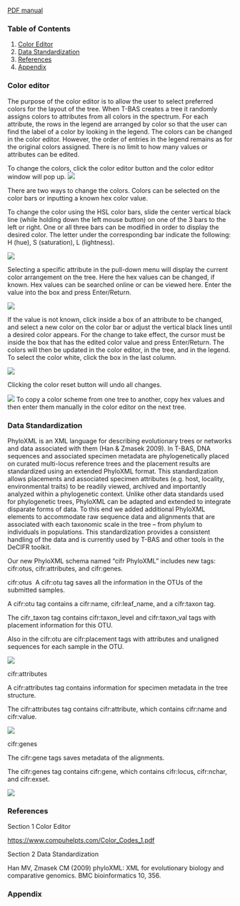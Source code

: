 [PDF manual](data/tbas-documentation/TBAS_User_Manual_v2.1.pdf)

### Table of Contents
1. [Color Editor](#color-editor)
2. [Data Standardization](#data-standardization)
3. [References](#references)
4. [Appendix](#appendix)
   


### Color editor


The purpose of the color editor is to allow the user to select preferred colors for the layout of the tree. When T-BAS creates a tree it randomly assigns colors to attributes from all colors in the spectrum. For each attribute, the rows in the legend are arranged by color so that the user can find the label of a color by looking in the legend. The colors can be changed in the color editor. However, the order of entries in the legend remains as for the original colors assigned. There is no limit to how many values or attributes can be edited.

To change the colors, click the color editor button and the color editor window will pop up. 
![](images/tbas-documentation/color_editor1.png)

There are two ways to change the colors. Colors can be selected on the color bars or inputting a known hex color value.

To change the color using the HSL color bars, slide the center vertical black line (while holding down the left mouse button) on one of the 3 bars to the left or right. One or all three bars can be modified in order to display the desired color. The letter under the corresponding bar indicate the following: H (hue), S (saturation), L (lightness).

![](images/tbas-documentation/color_editor2.png)

Selecting a specific attribute in the pull-down menu will display the current color arrangement on the tree. Here the hex values can be changed, if known. Hex values can be searched online or can be viewed here. Enter the value into the box and press Enter/Return. 

![](images/tbas-documentation/color_editor3.png)

If the value is not known, click inside a box of an attribute to be changed, and select a new color on the color bar or adjust the vertical black lines until a desired color appears. For the change to take effect, the cursor must be inside the box that has the edited color value and press Enter/Return. The colors will then be updated in the color editor, in the tree, and in the legend. To select the color white, click the box in the last column.

![](images/tbas-documentation/color_editor4.png)

Clicking the color reset button will undo all changes.

![](images/tbas-documentation/color_editor4.png)
To copy a color scheme from one tree to another, copy hex values and then enter them manually in the color editor on the next tree.

### Data Standardization

PhyloXML is an XML language for describing evolutionary trees or networks and data associated with them (Han & Zmasek 2009). In T-BAS, DNA sequences and associated specimen metadata are phylogenetically placed on curated multi-locus reference trees and the placement results are standardized using an extended PhyloXML format. This standardization allows placements and associated specimen attributes (e.g. host, locality, environmental traits) to be readily viewed, archived and importantly analyzed within a phylogenetic context. Unlike other data standards used for phylogenetic trees, PhyloXML can be adapted and extended to integrate disparate forms of data. To this end we added additional PhyloXML elements to accommodate raw sequence data and alignments that are associated with each taxonomic scale in the tree – from phylum to individuals in populations. This standardization provides a consistent handling of the data and is currently used by T-BAS and other tools in the DeCIFR toolkit. 


Our new PhyloXML schema named “cifr PhyloXML” includes new tags: cifr:otus, cifr:attributes, and cifr:genes. 

cifr:otus 
A cifr:otu tag saves all the information in the OTUs of the submitted samples.

A cifr:otu tag contains a cifr:name, cifr:leaf_name, and a cifr:taxon tag. 

The cifr_taxon tag contains cifr:taxon_level and cifr:taxon_val tags with placement information for this OTU. 

Also in the cifr:otu are cifr:placement tags with attributes and unaligned sequences for each sample in the OTU.

![](images/tbas-documentation/data_standardization1.png)

cifr:attributes 

A cifr:attributes tag contains information for specimen metadata in the tree structure. 

The cifr:attributes tag contains cifr:attribute, which contains cifr:name and cifr:value.

![](images/tbas-documentation/data_standardization2.png)

cifr:genes 

The cifr:gene tags saves metadata of the alignments. 

The cifr:genes tag contains cifr:gene, which contains cifr:locus, cifr:nchar, and cifr:exset. 

![](images/tbas-documentation/data_standardization2.png)

### References

Section 1 Color Editor

https://www.compuhelpts.com/Color_Codes_1.pdf

Section 2 Data Standardization

Han MV, Zmasek CM (2009) phyloXML: XML for evolutionary biology and comparative genomics. BMC bioinformatics 10, 356.


### Appendix